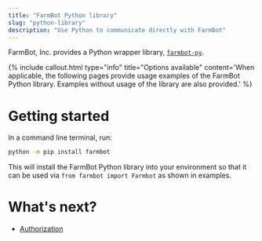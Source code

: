 ```yaml
---
title: "FarmBot Python library"
slug: "python-library"
description: "Use Python to communicate directly with FarmBot"
---
```


FarmBot, Inc. provides a Python wrapper library, [`farmbot-py`](https://github.com/FarmBot/farmbot-py).

{%
include callout.html
type="info"
title="Options available"
content='When applicable, the following pages provide usage examples of the FarmBot Python library. Examples without usage of the library are also provided.'
%}

# Getting started

In a command line terminal, run:
```bash
python -m pip install farmbot
```

This will install the FarmBot Python library into your environment so that it can be used via `from farmbot import Farmbot` as shown in examples.

# What's next?

 * [Authorization](authorization.md)
